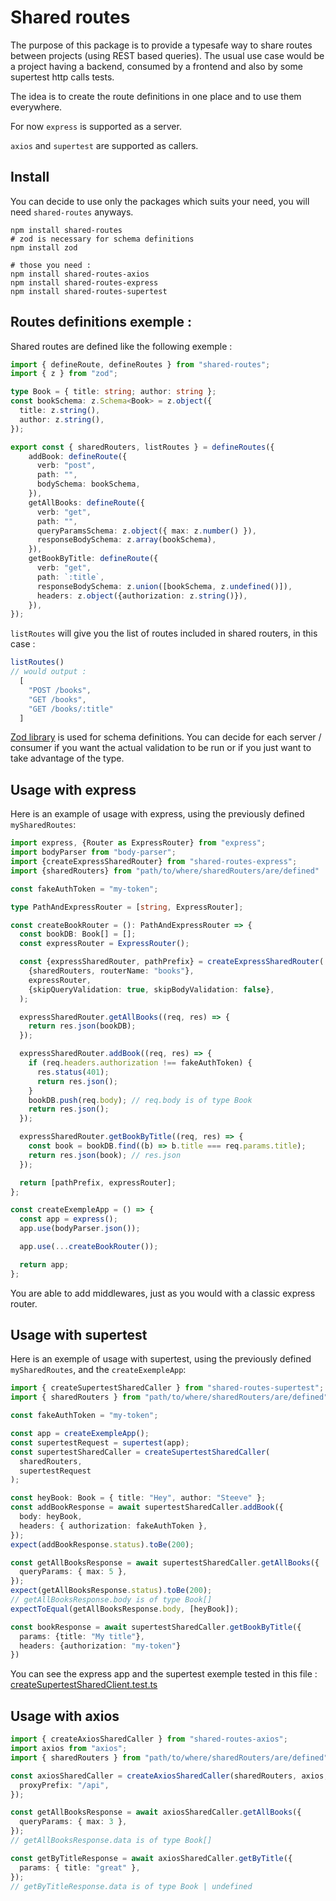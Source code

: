 # Shared routes

The purpose of this package is to provide a typesafe way to share routes between projects (using REST based queries).
The usual use case would be a project having a backend, consumed by a frontend and also by some supertest http calls tests.

The idea is to create the route definitions in one place and to use them everywhere.

For now `express` is supported as a server.

`axios` and `supertest` are supported as callers.

## Install

You can decide to use only the packages which suits your need, you will need `shared-routes` anyways.

```shell
npm install shared-routes
# zod is necessary for schema definitions
npm install zod

# those you need :
npm install shared-routes-axios
npm install shared-routes-express
npm install shared-routes-supertest
```

## Routes definitions exemple :

Shared routes are defined like the following exemple :

```typescript
import { defineRoute, defineRoutes } from "shared-routes";
import { z } from "zod";

type Book = { title: string; author: string };
const bookSchema: z.Schema<Book> = z.object({
  title: z.string(),
  author: z.string(),
});

export const { sharedRouters, listRoutes } = defineRoutes({
    addBook: defineRoute({
      verb: "post",
      path: "",
      bodySchema: bookSchema,
    }),
    getAllBooks: defineRoute({
      verb: "get",
      path: "",
      queryParamsSchema: z.object({ max: z.number() }),
      responseBodySchema: z.array(bookSchema),
    }),
    getBookByTitle: defineRoute({
      verb: "get",
      path: `:title`,
      responseBodySchema: z.union([bookSchema, z.undefined()]),
      headers: z.object({authorization: z.string()}),
    }),
});
```

`listRoutes` will give you the list of routes included in shared routers, in this case :

```typescript
listRoutes() 
// would output :
  [
    "POST /books",
    "GET /books",
    "GET /books/:title"
  ]
```

[Zod library](https://github.com/colinhacks/zod) is used for schema definitions.
You can decide for each server / consumer if you want the actual validation to be run or if you just want to take advantage of the type.

## Usage with express

Here is an example of usage with express, using the previously defined `mySharedRoutes`:

```typescript
import express, {Router as ExpressRouter} from "express";
import bodyParser from "body-parser";
import {createExpressSharedRouter} from "shared-routes-express";
import {sharedRouters} from "path/to/where/sharedRouters/are/defined"

const fakeAuthToken = "my-token";

type PathAndExpressRouter = [string, ExpressRouter];

const createBookRouter = (): PathAndExpressRouter => {
  const bookDB: Book[] = [];
  const expressRouter = ExpressRouter();

  const {expressSharedRouter, pathPrefix} = createExpressSharedRouter(
    {sharedRouters, routerName: "books"},
    expressRouter,
    {skipQueryValidation: true, skipBodyValidation: false},
  );

  expressSharedRouter.getAllBooks((req, res) => {
    return res.json(bookDB);
  });

  expressSharedRouter.addBook((req, res) => {
    if (req.headers.authorization !== fakeAuthToken) {
      res.status(401);
      return res.json();
    }
    bookDB.push(req.body); // req.body is of type Book
    return res.json();
  });

  expressSharedRouter.getBookByTitle((req, res) => {
    const book = bookDB.find((b) => b.title === req.params.title);
    return res.json(book); // res.json
  });

  return [pathPrefix, expressRouter];
};

const createExempleApp = () => {
  const app = express();
  app.use(bodyParser.json());

  app.use(...createBookRouter());

  return app;
};

```

You are able to add middlewares, just as you would with a classic express router.

## Usage with supertest

Here is an exemple of usage with supertest, using the previously defined `mySharedRoutes`, and the `createExempleApp`:

```typescript
import { createSupertestSharedCaller } from "shared-routes-supertest";
import { sharedRouters } from "path/to/where/sharedRouters/are/defined"

const fakeAuthToken = "my-token";

const app = createExempleApp();
const supertestRequest = supertest(app);
const supertestSharedCaller = createSupertestSharedCaller(
  sharedRouters,
  supertestRequest
);

const heyBook: Book = { title: "Hey", author: "Steeve" };
const addBookResponse = await supertestSharedCaller.addBook({
  body: heyBook,
  headers: { authorization: fakeAuthToken },
});
expect(addBookResponse.status).toBe(200);

const getAllBooksResponse = await supertestSharedCaller.getAllBooks({
  queryParams: { max: 5 },
});
expect(getAllBooksResponse.status).toBe(200);
// getAllBooksResponse.body is of type Book[]
expectToEqual(getAllBooksResponse.body, [heyBook]);

const bookResponse = await supertestSharedCaller.getBookByTitle({
  params: {title: "My title"},
  headers: {authorization: "my-token"}
})
```

You can see the express app and the supertest exemple tested in this file :
[createSupertestSharedClient.test.ts](https://github.com/JeromeBu/shared-routes/blob/main/packages/shared-routes-supertest/src/createSupertestSharedCaller.test.ts)

## Usage with axios

```typescript
import { createAxiosSharedCaller } from "shared-routes-axios";
import axios from "axios";
import { sharedRouters } from "path/to/where/sharedRouters/are/defined"

const axiosSharedCaller = createAxiosSharedCaller(sharedRouters, axios, {
  proxyPrefix: "/api",
});

const getAllBooksResponse = await axiosSharedCaller.getAllBooks({
  queryParams: { max: 3 },
});
// getAllBooksResponse.data is of type Book[]

const getByTitleResponse = await axiosSharedCaller.getByTitle({
  params: { title: "great" },
});
// getByTitleResponse.data is of type Book | undefined
```
